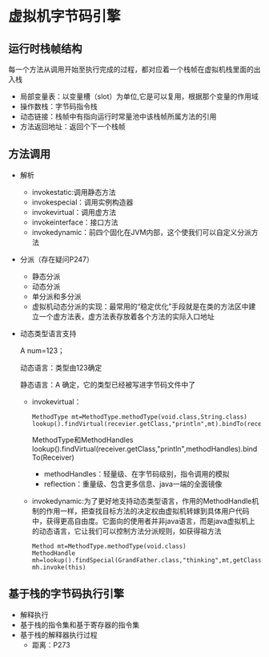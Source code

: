 # 虚拟机字节码引擎

## 运行时栈帧结构

每一个方法从调用开始至执行完成的过程，都对应着一个栈帧在虚拟机栈里面的出入栈

* 局部变量表：以变量槽（slot）为单位,它是可以复用，根据那个变量的作用域
* 操作数栈：字节码指令栈
* 动态链接：栈帧中有指向运行时常量池中该栈帧所属方法的引用
* 方法返回地址：返回个下一个栈帧

## 方法调用

* 解析 

  * invokestatic:调用静态方法
  * invokespecial：调用实例构造器
  * invokevirtual：调用虚方法
  * invokeinterface：接口方法
  * invokedynamic：前四个固化在JVM内部，这个使我们可以自定义分派方法

* 分派（存在疑问P247）

  * 静态分派
  * 动态分派
  * 单分派和多分派
  * 虚拟机动态分派的实现：最常用的“稳定优化”手段就是在类的方法区中建立一个虚方法表，虚方法表存放着各个方法的实际入口地址

* 动态类型语言支持

  A num=123；

  动态语言：类型由123确定

  静态语言：A 确定，它的类型已经被写进字节码文件中了

  * invokevirtual：

    ```
    MethodType mt=MethodType.methodType(void.class,String.class)
    lookup().findVirtual(recevier.getClass,"println",mt).bindTo(recevier)
    ```

    MethodType和MethodHandles lookup().findVirtual(receiver.getClass,"println",methodHandles).bindTo(Receiver)

    * methodHandles：轻量级、在字节码级别，指令调用的模拟
    * reflection：重量级、包含更多信息、java一端的全面镜像

  * invokedynamic:为了更好地支持动态类型语言，作用的MethodHandle机制的作用一样，把查找目标方法的决定权由虚拟机转嫁到具体用户代码中，获得更高自由度。它面向的使用者并非java语言，而是java虚拟机上的动态语言，它让我们可以控制方法分派规则，如获得祖方法

    ```
    Method mt=MethodType.methodType(void.class)
    MethodHandle mh=lookup().findSpecial(GrandFather.class,"thinking",mt,getClass)
    mh.invoke(this)
    ```

## 基于栈的字节码执行引擎

* 解释执行
* 基于栈的指令集和基于寄存器的指令集
* 基于栈的解释器执行过程
  * 距离：P273